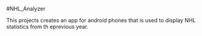 #NHL_Analyzer

This projects creates an app for android phones that is used to display NHL statistics from th eprevious year. 

